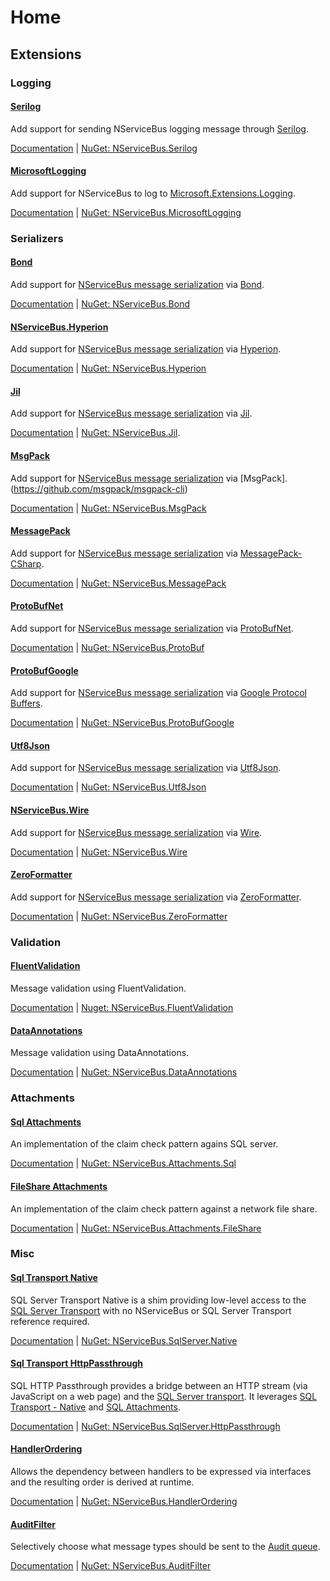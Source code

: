 # Home


## Extensions


### Logging


#### [Serilog](/NServiceBusExtensions/NServiceBus.Serilog)

Add support for sending NServiceBus logging message through [Serilog](https://serilog.net/).

[Documentation](https://docs.particular.net/nuget/NServiceBus.Serilog) | [NuGet: NServiceBus.Serilog](https://nuget.org/packages/NServiceBus.Serilog/)


#### [MicrosoftLogging](/NServiceBusExtensions/NServiceBus.MicrosoftLogging)

Add support for NServiceBus to log to [Microsoft.Extensions.Logging](https://github.com/aspnet/Logging).

[Documentation](https://docs.particular.net/nuget/NServiceBus.MicrosoftLogging) | [NuGet: NServiceBus.MicrosoftLogging](https://nuget.org/packages/NServiceBus.MicrosoftLogging/)


### Serializers


#### [Bond](/NServiceBusExtensions/NServiceBus.Bond)

Add support for [NServiceBus message serialization](https://docs.particular.net/nservicebus/serialization/) via [Bond](https://microsoft.github.io/bond/manual/bond_cs.html).

[Documentation](https://docs.particular.net/nuget/NServiceBus.Bond) | [NuGet: NServiceBus.Bond](https://nuget.org/packages/NServiceBus.Bond/)


#### [NServiceBus.Hyperion](/NServiceBusExtensions/NServiceBus.Hyperion)

Add support for [NServiceBus message serialization](https://docs.particular.net/nservicebus/serialization/) via [Hyperion](https://github.com/akkadotnet/Hyperion).

[Documentation](https://docs.particular.net/nuget/NServiceBus.Hyperion) | [NuGet: NServiceBus.Hyperion](https://nuget.org/packages/NServiceBus.Hyperion/)


#### [Jil](/NServiceBusExtensions/NServiceBus.Jil)

Add support for [NServiceBus message serialization](https://docs.particular.net/nservicebus/serialization/) via [Jil](https://github.com/kevin-montrose/Jil).

[Documentation](https://docs.particular.net/nuget/NServiceBus.Jil) | [NuGet: NServiceBus.Jil](https://nuget.org/packages/NServiceBus.Jil/).


#### [MsgPack](/NServiceBusExtensions/NServiceBus.MsgPack)

Add support for [NServiceBus message serialization](https://docs.particular.net/nservicebus/serialization/) via [MsgPack].(https://github.com/msgpack/msgpack-cli)

[Documentation](https://docs.particular.net/nuget/NServiceBus.MsgPack) | [NuGet: NServiceBus.MsgPack](https://nuget.org/packages/NServiceBus.MsgPack/)


#### [MessagePack](/NServiceBusExtensions/NServiceBus.MessagePack)

Add support for [NServiceBus message serialization](https://docs.particular.net/nservicebus/serialization/) via [MessagePack-CSharp](https://github.com/neuecc/MessagePack-CSharp).

[Documentation](https://docs.particular.net/nuget/NServiceBus.MessagePack) | [NuGet: NServiceBus.MessagePack](https://nuget.org/packages/NServiceBus.MessagePack/)


#### [ProtoBufNet](/NServiceBusExtensions/NServiceBus.ProtoBufNet)

Add support for [NServiceBus message serialization](https://docs.particular.net/nservicebus/serialization/) via [ProtoBufNet](https://github.com/mgravell/protobuf-net).

[Documentation](https://docs.particular.net/nuget/NServiceBus.ProtoBuf) | [NuGet: NServiceBus.ProtoBuf](https://nuget.org/packages/NServiceBus.ProtoBuf/)


#### [ProtoBufGoogle](/NServiceBusExtensions/NServiceBus.ProtoBufGoogle)

Add support for [NServiceBus message serialization](https://docs.particular.net/nservicebus/serialization/) via [Google Protocol Buffers](https://developers.google.com/protocol-buffers/docs/reference/csharp-generated).

[Documentation](https://docs.particular.net/nuget/NServiceBus.ProtoBufGoogle) | [NuGet: NServiceBus.ProtoBufGoogle](https://nuget.org/packages/NServiceBus.ProtoBufGoogle/)


#### [Utf8Json](/NServiceBusExtensions/NServiceBus.Utf8Json)

Add support for [NServiceBus message serialization](https://docs.particular.net/nservicebus/serialization/) via [Utf8Json](https://github.com/neuecc/Utf8Json).

[Documentation](https://docs.particular.net/nuget/NServiceBus.Utf8Json) | [NuGet: NServiceBus.Utf8Json](https://nuget.org/packages/NServiceBus.Utf8Json/)


#### [NServiceBus.Wire](/NServiceBusExtensions/NServiceBus.Wire)

Add support for [NServiceBus message serialization](https://docs.particular.net/nservicebus/serialization/) via [Wire](https://github.com/rogeralsing/Wire).

[Documentation](https://docs.particular.net/nuget/NServiceBus.Wire) | [NuGet: NServiceBus.Wire](https://nuget.org/packages/NServiceBus.Wire/)


#### [ZeroFormatter](/NServiceBusExtensions/NServiceBus.ZeroFormatter)

Add support for [NServiceBus message serialization](https://docs.particular.net/nservicebus/serialization/) via [ZeroFormatter](https://github.com/neuecc/ZeroFormatter).

[Documentation](https://docs.particular.net/nuget/NServiceBus.ZeroFormatter) | [NuGet: NServiceBus.ZeroFormatter](https://nuget.org/packages/NServiceBus.ZeroFormatter/)


### Validation

#### [FluentValidation](/NServiceBusExtensions/NServiceBus.Validation#nservicebusfluentvalidation)

Message validation using FluentValidation.

[Documentation](https://docs.particular.net/nuget/NServiceBus.DataAnnotations) | [Nuget: NServiceBus.FluentValidation](https://nuget.org/packages/NServiceBus.FluentValidation/) 


#### [DataAnnotations](/NServiceBusExtensions/NServiceBus.Validation#nservicebusdataannotations)

Message validation using DataAnnotations.

[Documentation](https://docs.particular.net/nuget/NServiceBus.DataAnnotations) | [NuGet: NServiceBus.DataAnnotations](https://nuget.org/packages/NServiceBus.DataAnnotations/)


### Attachments


#### [Sql Attachments](/NServiceBusExtensions/NServiceBus.Attachments#sql)

An implementation of the claim check pattern agains SQL server.

[Documentation](https://docs.particular.net/nuget/NServiceBus.Attachments.Sql) | [NuGet: NServiceBus.Attachments.Sql](https://nuget.org/packages/NServiceBus.Attachments.Sql/)


#### [FileShare Attachments](/NServiceBusExtensions/NServiceBus.Attachments#FileShare)

An implementation of the claim check pattern against a network file share.

[Documentation](https://docs.particular.net/nuget/NServiceBus.Attachments.FileShare) | [NuGet: NServiceBus.Attachments.FileShare](https://nuget.org/packages/NServiceBus.Attachments.FileShare/)


### Misc


#### [Sql Transport  Native](https://github.com/NServiceBusExtensions/NServiceBus.Native#sqlservernative)

SQL Server Transport Native is a shim providing low-level access to the [SQL Server Transport](https://docs.particular.net/transports/sql/) with no NServiceBus or SQL Server Transport reference required. 

[Documentation](https://nuget.org/packages/NServiceBus.SqlServer.Native) | [NuGet: NServiceBus.SqlServer.Native](https://nuget.org/packages/NServiceBus.SqlServer.Native/)


#### [Sql Transport HttpPassthrough](https://github.com/NServiceBusExtensions/NServiceBus.Native#sqlserverhttppassthrough)

SQL HTTP Passthrough provides a bridge between an HTTP stream (via JavaScript on a web page) and the [SQL Server transport](https://docs.particular.net/transports/sql/). It leverages [SQL Transport - Native](https://docs.particular.net/transports/sql/sql-native.md) and [SQL Attachments](https://docs.particular.net/nservicebus/messaging/attachments-sql.md).

[Documentation](https://docs.particular.net/nuget/NServiceBus.SqlServer.HttpPassthrough) | [NuGet: NServiceBus.SqlServer.HttpPassthrough](https://nuget.org/packages/NServiceBus.SqlServer.HttpPassthrough/)


#### [HandlerOrdering](/NServiceBusExtensions/NServiceBus.HandlerOrdering)

Allows the dependency between handlers to be expressed via interfaces and the resulting order is derived at runtime.

[Documentation](https://docs.particular.net/nuget/NServiceBus.HandlerOrdering) | [NuGet: NServiceBus.HandlerOrdering](https://nuget.org/packages/NServiceBus.HandlerOrdering/)


#### [AuditFilter](/NServiceBusExtensions/NServiceBus.AuditFilter)

Selectively choose what message types should be sent to the [Audit queue](https://docs.particular.net/nservicebus/operations/auditing).

[Documentation](https://docs.particular.net/nuget/NServiceBus.AuditFilter) | [NuGet: NServiceBus.AuditFilter](https://nuget.org/packages/NServiceBus.AuditFilter/)